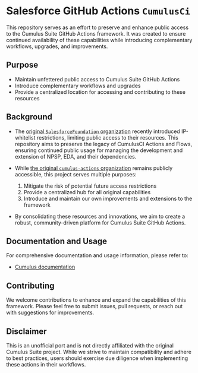 # Salesforce GitHub Actions `CumulusCi`

This repository serves as an effort to preserve and enhance public access to the Cumulus Suite GitHub Actions framework. It was created to ensure continued availability of these capabilities while introducing complementary workflows, upgrades, and improvements.

## Purpose

- Maintain unfettered public access to Cumulus Suite GitHub Actions
- Introduce complementary workflows and upgrades
- Provide a centralized location for accessing and contributing to these resources

## Background

- The [original `SalesforceFoundation` organization](https://github.com/SalesforceFoundation) recently introduced IP-whitelist restrictions, limiting public access to their resources. This repository aims to preserve the legacy of CumulusCI Actions and Flows, ensuring continued public usage for managing the development and extension of NPSP, EDA, and their dependencies.

- While [the original `cumulus-actions` organization](https://github.com/cumulus-actions) remains publicly accessible, this project serves multiple purposes:
  1. Mitigate the risk of potential future access restrictions
  2. Provide a centralized hub for all original capabilities
  3. Introduce and maintain our own improvements and extensions to the framework

- By consolidating these resources and innovations, we aim to create a robust, community-driven platform for Cumulus Suite GitHub Actions.

## Documentation and Usage

For comprehensive documentation and usage information, please refer to:
- [Cumulus documentation](https://cumulusci.readthedocs.io)

## Contributing

We welcome contributions to enhance and expand the capabilities of this framework. Please feel free to submit issues, pull requests, or reach out with suggestions for improvements.

## Disclaimer

This is an unofficial port and is not directly affiliated with the original Cumulus Suite project. While we strive to maintain compatibility and adhere to best practices, users should exercise due diligence when implementing these actions in their workflows.
